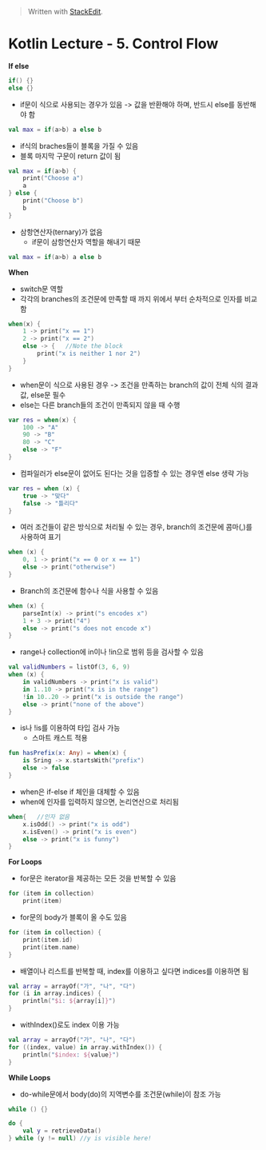 


> Written with [StackEdit](https://stackedit.io/).

# Kotlin Lecture - 5. Control Flow

**If else**
```kotlin
if() {}
else {}
```
- if문이 식으로 사용되는 경우가 있음 
	-> 값을 반환해야 하며, 반드시 else를 동반해야 함
```kotlin
val max = if(a>b) a else b
```
- if식의 braches들이 블록을 가질 수 있음
- 블록 마지막 구문이 return 값이 됨
```kotlin
val max = if(a>b) {
	print("Choose a")
	a
} else {
	print("Choose b")
	b
}
```
- 삼항연산자(ternary)가 없음
	* if문이 삼항연산자 역할을 해내기 때문
```kotlin
val max = if(a>b) a else b
```

**When**
- switch문 역할
- 각각의 branches의 조건문에 만족할 때 까지 위에서 부터 순차적으로 인자를 비교함
```kotlin
when(x) {
	1 -> print("x == 1")
	2 -> print("x == 2")
	else -> {	//Note the block
		print("x is neither 1 nor 2")
	}
}
```
 - when문이 식으로 사용된 경우
	 -> 조건을 만족하는 branch의 값이 전체 식의 결과 값, else문 필수
- else는 다른 branch들의 조건이 만족되지 않을 때 수행
```kotlin
var res = when(x) {
	100 -> "A"
	90 -> "B"
	80 -> "C"
	else -> "F"
}
```
- 컴파일러가 else문이 없어도 된다는 것을 입증할 수 있는 경우엔 else 생략 가능
```kotlin
var res = when (x) {
	true -> "맞다"
	false -> "틀리다"
}
```
- 여러 조건들이 같은 방식으로 처리될 수 있는 경우, branch의 조건문에 콤마(,)를 사용하여 표기
```kotlin
when (x) {
	0, 1 -> print("x == 0 or x == 1")
	else -> print("otherwise")
}
```
- Branch의 조건문에 함수나 식을 사용할 수 있음
```kotlin
when (x) {
	parseInt(x) -> print("s encodes x")
	1 + 3 -> print("4")
	else -> print("s does not encode x")
}
```
- range나 collection에 in이나 !in으로 범위 등을 검사할 수 있음
```kotlin
val validNumbers = listOf(3, 6, 9)
when (x) {
	in validNumbers -> print("x is valid")
	in 1..10 -> print("x is in the range")
	!in 10..20 -> print("x is outside the range")
	else -> print("none of the above")
}
```
- is나 !is를 이용하여 타입 검사 가능
	* 스마트 캐스트 적용
```kotlin
fun hasPrefix(x: Any) = when(x) {
	is Sring -> x.startsWith("prefix")
	else -> false
}
```
- when은 if-else if 체인을 대체할 수 있음
- when에 인자를 입력하지 않으면, 논리연산으로 처리됨
```kotlin
when{	//인자 없음
	x.isOdd() -> print("x is odd")
	x.isEven() -> print("x is even")
	else -> print("x is funny")
}
```

**For Loops**
- for문은 iterator을 제공하는 모든 것을 반복할 수 있음
```kotlin
for (item in collection)	
	print(item)
```

- for문의 body가 블록이 올 수도 있음
```kotlin
for (item in collection) {
	print(item.id)
	print(item.name)
}
```
- 배열이나 리스트를 반복할 때, index를 이용하고 싶다면 indices를 이용하면 됨
```kotlin
val array = arrayOf("가", "나", "다")
for (i in array.indices) {
	println("$i: ${array[i]}")
}
```
- withIndex()로도 index 이용 가능
```kotlin
val array = arrayOf("가", "나", "다")
for ((index, value) in array.withIndex()) {
	println("$index: ${value}")
}
```

**While Loops**
- do-while문에서 body(do)의 지역변수를 조건문(while)이 참조 가능
```kotlin
while () {}
```
```kotlin
do {
	val y = retrieveData()
} while (y != null) //y is visible here!
```


<!--stackedit_data:
eyJoaXN0b3J5IjpbNDA4Njc4NTQ4XX0=
-->